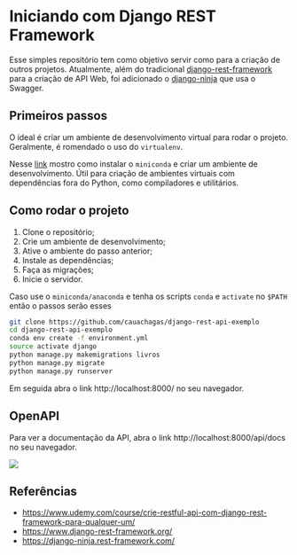 # Iniciando com Django REST Framework

Esse simples repositório tem como objetivo servir como para a criação de outros projetos. Atualmente, além do tradicional [django-rest-framework](https://www.django-rest-framework.org/) para a criação de API Web, foi adicionado o [django-ninja](https://django-ninja.rest-framework.com) que usa o Swagger.

## Primeiros passos

O ideal é criar um ambiente de desenvolvimento virtual para rodar o projeto. Geralmente, é romendado o uso do `virtualenv`.

Nesse [link](https://github.com/cauachagas/cling-torch#passo-1---instalando-miniconda) mostro como instalar o `miniconda` e criar um ambiente de desenvolvimento. Útil para criação de ambientes virtuais com dependências fora do Python, como compiladores e utilitários.

## Como rodar o projeto

1. Clone o repositório;
2. Crie um ambiente de desenvolvimento;
3. Ative o ambiente do passo anterior;
4. Instale as dependências;
5. Faça as migrações;
6. Inicie o servidor.

Caso use o `miniconda/anaconda` e tenha os scripts `conda` e `activate` no `$PATH` então o passos serão esses

```bash
git clone https://github.com/cauachagas/django-rest-api-exemplo
cd django-rest-api-exemplo
conda env create -f environment.yml
source activate django
python manage.py makemigrations livros
python manage.py migrate
python manage.py runserver
```

Em seguida abra o link http://localhost:8000/ no seu navegador.

## OpenAPI

Para ver a documentação da API, abra o link http://localhost:8000/api/docs no seu navegador.

![](https://drive.google.com/uc?export=view&id=1v8oPPN6gUdxMPRqS5DUGnTAzwJjruMMI)

## Referências

- https://www.udemy.com/course/crie-restful-api-com-django-rest-framework-para-qualquer-um/
- https://www.django-rest-framework.org/
- https://django-ninja.rest-framework.com/